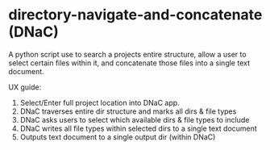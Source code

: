 # directory-navigate-and-concatenate (DNaC)
A python script use to search a projects entire structure, allow a user to select certain files within it, and concatenate those files into a single text document.

UX guide:

1. Select/Enter full project location into DNaC app.
2. DNaC traverses entire dir structure and marks all dirs & file types
3. DNaC asks users to select which available dirs & file types to include
4. DNaC writes all file types within selected dirs to a single text document
5. Outputs text document to a single output dir (within DNaC)